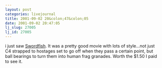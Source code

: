 ```yaml
---
layout: post
categories: livejournal
title: 2001-09-02 20&colon;47&colon;05
date: 2001-09-02 20:47:05
lj_slug: 27005
lj_id: 27005
---
```

i just saw [Swordfish](http://us.imdb.com/Title?0244244). It was a pretty good movie with lots of style...not just C4 strapped to hostages set to go off when they pass a certain point, but ball bearings to turn them into human frag granades. Worth the $1.50 I paid to see it.
